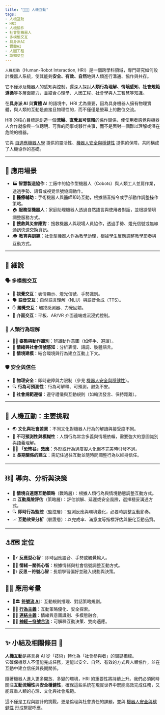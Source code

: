 ```yaml
---
title: "🦾🤝💪 人機互動" 
tags:
- 人機互動
- HRI
- 人機協作
- 社會型機器人
- 多模態交互
- 具身派AI
- 實體AI
- 人因工程
- 認知交互
---
```

`人機互動`（Human-Robot Interaction, HRI）是一個跨學科領域，專門研究如何設計機器人系統，使其能夠**安全、有效、自然**地與人類進行溝通、協作與共存。  

它不僅涉及機器人的感知與控制，還深入探討**人類行為理解、情境感知、社會規範遵循**等多層面能力，並結合心理學、人因工程、社會學與人工智慧等知識。

在**具身派 AI** 與**實體 AI** 的語境中，HRI 尤為重要，因為具身機器人擁有物理實體，與人類的互動是直接且物理性的，而不僅僅是螢幕上的數位交流。  

HRI 的核心目標是創造一個**流暢、直覺且可信賴**的協作關係，使使用者感覺與機器人合作就像與一位聰明、可靠的同事或夥伴共事，而不是面對一個難以理解或潛在危險的機器。

它與 [自適應機器人學](08-03-adaptive_robotics.zh-hant) 提供的靈活性、[機器人安全與穩健性](08-05-robot_safety_and_robustness.zh-hant) 提供的保障，共同構成了人機協作的基礎。

***

## 🚀 應用場景

- 🏭 **智慧製造協作**：工廠中的協作型機器人（Cobots）與人類工人並肩作業，透過手勢、語音或視覺信號協調動作。  
- 🏥 **醫療輔助**：手術機器人與醫師即時互動，根據語音指令或手部動作調整操作策略。  
- 🏠 **服務型機器人**：家庭助理機器人透過自然語言與使用者對話，並根據情境調整服務方式。  
- 🚨 **搜救與災害應對**：搜救機器人與現場人員協作，透過手勢、燈光信號或無線通訊快速交換資訊。  
- 🎓 **教育與訓練**：社會型機器人作為教學助理，根據學生反應調整教學節奏與互動方式。  

***

## 🔬 細說

### 🗣️ 多模態交互
- 👀 **視覺交互**：表情顯示、燈光信號、手勢識別。  
- 🗣️ **語音交互**：自然語言理解（NLU）與語音合成（TTS）。  
- ✋ **觸覺交互**：觸摸感測器、力覺回饋。  
- 📱 **介面交互**：平板、AR/VR 介面遠端或沉浸式控制。  

### 🧠 人類行為理解
- 🧍‍♂️ **姿態與動作識別**：辨識動作意圖（如伸手、避讓）。  
- 🙂 **情緒與社會信號感知**：分析表情、語調、肢體語言。  
- 🧩 **情境建模**：結合環境與行為建立互動上下文。  

### 🛡️ 安全與信任
- 🤝 **物理安全**：即時避障與力限制（參見 [機器人安全與穩健性](08-05-robot_safety_and_robustness.zh-hant)）。  
- 🔍 **行為可預測性**：行為可解釋、可預測，避免不安。  
- 📜 **社會規範遵循**：遵守禮儀與互動規則（如輪流發言、保持距離）。  

***

## 🌟 人機互動：主要挑戰

- 🌏 **文化與社會差異**：不同文化對機器人行為的解讀與接受度不同。  
- 🔮 **不可預測性與模糊性**：人類行為常含多義與情境依賴，需要強大的意圖識別與語義理解。  
- 😶‍🌫️ **「恐怖谷」效應**：外形或行為過度擬人化但不完美時引發不適。  
- ⏳ **長期關係的建立**：需記住過往互動並隨時間調整行為以維持信任。  

***

## ⛓️🦾 導向、分析與決策

- 🧬 **情境自適應互動策略**（戰略層）：根據人類行為與情境動態調整互動方式。  
- ⚖️ **互動風險評估**（策略層）：評估誤解、延遲或安全風險，選擇穩妥溝通方式。  
- 🔍 **即時行為監控**（監控層）：監測反應與環境變化，必要時調整互動節奏。  
- 📈 **互動效果分析**（驗證層）：以完成率、滿意度等指標評估與優化互動品質。  

***

## ⚓🗺 定位

- 🐸⚡ **反應型心智**：即時回應語音、手勢或觸覺輸入。  
- 🐘💞 **情緒－關係心智**：根據情緒與社會信號調整互動方式。  
- 🧘⚕ **反思－符號心智**：長期學習偏好並融入規劃與決策。  

## 📐🌉 應用考量

- 🎏🏛️ **[符號流 AI](02-01-symbolic_ai.zh-hant)**：互動規則推理、對話策略規劃。  
- 🏮💪 **[行為主義](02-06-behaviorism.zh-hant)**：互動策略優化、安全探索。  
- 🏮🧬 **[連結主義](02-05-connectionism.zh-hant)**：情緒與意圖識別、多模態融合。  
- 🎏🧠 **[神經－符號合流](02-03-neurosymbolic_ai.zh-hant)**：可解釋互動決策、雙向適應。  

***

## ✨ 小結及相關條目 🏁

**人機互動**是將具身 AI 從「技術」轉化為「社會參與者」的關鍵橋樑。  
它確保機器人不僅能完成任務，還能以安全、自然、有效的方式與人類協作，並在互動中建立信任與長期關係。  

隨著機器人進入更多開放、多變的環境，HRI 的重要性將持續上升。我們必須同時關注**互動流暢性**與**安全穩健性**，確保這些系統在現實世界中既能高效完成任務，又能尊重人類的心理、文化與社會規範。  

這不僅是工程與設計的挑戰，更是倫理與社會責任的課題，並與 [機器人安全與穩健性](08-05-robot_safety_and_robustness.zh-hant) 形成緊密呼應。  

